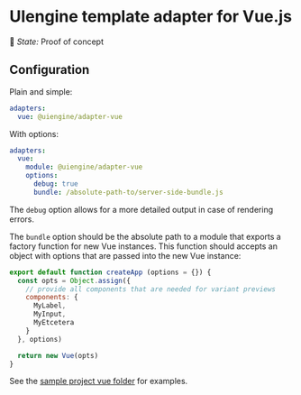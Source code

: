 # UIengine template adapter for Vue.js

🚦 *State:* Proof of concept

## Configuration

Plain and simple:

```yaml
adapters:
  vue: @uiengine/adapter-vue
```

With options:

```yaml
adapters:
  vue:
    module: @uiengine/adapter-vue
    options:
      debug: true
      bundle: /absolute-path-to/server-side-bundle.js
```

The `debug` option allows for a more detailed output in case of rendering errors.

The `bundle` option should be the absolute path to a module that exports a factory function for new Vue instances.
This function should accepts an object with options that are passed into the new Vue instance:

```js
export default function createApp (options = {}) {
  const opts = Object.assign({
    // provide all components that are needed for variant previews
    components: {
      MyLabel,
      MyInput,
      MyEtcetera
    }
  }, options)

  return new Vue(opts)
}
```

See the [sample project vue folder](../../test/project/src/vue) for examples.
